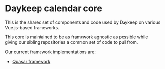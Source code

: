 # Daykeep calendar core

This is the shared set of components and code used by Daykeep on various Vue.js-based frameworks.

This core is maintained to be as framework agnostic as possible while giving our sibling repositories a common set of code to pull from.

Our current framework implementations are:

* [Quasar framework](https://github.com/stormseed/quasar-calendar)
